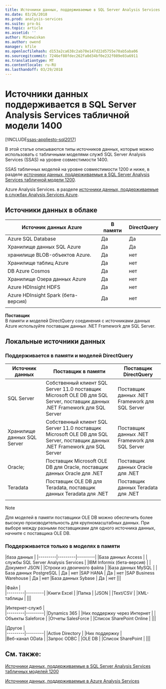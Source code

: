 ```yaml
---
title: Источники данных, поддерживаемые в SQL Server Analysis Services табличной модели 1400 | Документы Microsoft
ms.date: 03/26/2018
ms.prod: analysis-services
ms.suite: pro-bi
ms.topic: article
ms.assetid: ''
author: Minewiskan
ms.author: owend
manager: kfile
ms.openlocfilehash: d153a2ca638c2ab70e147d22d5755e70ab5aba06
ms.sourcegitcommit: 7246ef88fdec262fa0d34bf0e232f089e03a6911
ms.translationtype: MT
ms.contentlocale: ru-RU
ms.lasthandoff: 03/29/2018
---
```

# <a name="data-sources-supported-in-sql-server-analysis-services-tabular-1400-models"></a>Источники данных поддерживается в SQL Server Analysis Services табличной модели 1400

[!INCLUDE[ssas-appliesto-sql2017](../../includes/ssas-appliesto-sql2017.md)]

В этой статье описываются типы источников данных, которые можно использовать с табличными моделями служб SQL Server Analysis Services (SSAS) на уровне совместимости 1400. 

SSAS табличных моделей на уровне совместимости 1200 и ниже, в разделе [источники данных, поддерживаемые в SQL Server Analysis Services табличной модели 1200](data-sources-supported-ssas-tabular.md).

Azure Analysis Services. в разделе [источники данных, поддерживаемые в службах Analysis Services Azure](https://docs.microsoft.com/azure/analysis-services/analysis-services-datasource).


## <a name="cloud-data-sources"></a>Источники данных в облаке

|Источник данных Azure  |В памяти  |DirectQuery  |
|---------|---------|---------|
|Azure SQL Database     |   Да      |    Да      |
|Хранилище данных SQL Azure     |   Да      |   Да       |
|хранилище BLOB-объектов Azure.     |   Да       |    нет      |
|Хранилище таблиц Azure    |   Да       |    нет      |
|DB Azure Cosmos      |  Да        |  нет        |
|Хранилище Озера данных Azure     |   Да       |    нет      |
|Azure HDInsight HDFS     |     Да     |   нет       |
|Azure HDInsight Spark (бета-версия)     |   Да       |   нет       |
||||

**Поставщик**   
В памяти и моделей DirectQuery соединения с источниками данных Azure используйте поставщик данных .NET Framework для SQL Server.

## <a name="on-premises-data-sources"></a>Локальные источники данных

### <a name="supported-by-in-memory-and-directquery-models"></a>Поддерживается в памяти и моделей DirectQuery

|Источник данных | Поставщик в памяти | Поставщик DirectQuery |
|  --- | --- | --- |
| SQL Server |Собственный клиент SQL Server 11.0 поставщик Microsoft OLE DB для SQL Server, поставщик данных .NET Framework для SQL Server | Поставщик данных .NET Framework для SQL Server |
| Хранилище данных SQL Server |Собственный клиент SQL Server 11.0 поставщик Microsoft OLE DB для SQL Server, поставщик данных .NET Framework для SQL Server | Поставщик данных .NET Framework для SQL Server |
| Oracle; |Поставщик Microsoft OLE DB для Oracle, поставщик данных Oracle для .NET |Поставщик данных Oracle для .NET | |
| Teradata |Поставщик OLE DB для Teradata, поставщик данных Teradata для .NET |Поставщик данных Teradata для .NET | |
| | | |

> [!NOTE]
> Для моделей в памяти поставщики OLE DB можно обеспечить более высокую производительность для крупномасштабных данных. При выборе между разными поставщиками для одного источника данных, начните с поставщика OLE DB.  

### <a name="supported-by-in-memory-models-only"></a>Поддерживается только в моделях в памяти

|база данных  |
|---------|---------|---------|
|База данных Access     | 
|службы SQL Server Analysis Services     | 
|IBM Informix (бета-версия) | 
|Документ JSON     | 
|Строки из двоичного файла     | 
|База данных MySQL     | 
|База данных PostgreSQL    | Да | нет
|SAP HANA   | Да | нет
|SAP Business Warehouse    | Да | нет
|База данных Sybase     | Да | нет
|||

|Файл  |  
|---------|---------|
|Книги Excel     |
|Папка     | 
|JSON | 
|Text/CSV    | 
|XML-таблицы    | 
|||

|Интернет-служб  |  
|---------|---------|
|Dynamics 365      |
|Них поддержку через Интернет     |
|Объекты Saleforce    | 
|Отчеты SalesForce     |
|Список SharePoint Online     |
|||

|Другое  |  
|---------|---------|
|Active Directory      | 
|Них поддержку     |  
|Веб-канал OData     | 
|Запрос ODBC     | 
|OLE DB  | 
|Список SharePoint | 
|||

## <a name="see-also"></a>См. также:

[Источники данных, поддерживаемые в SQL Server Analysis Services табличных моделей 1200](data-sources-supported-ssas-tabular.md)

[Источники данных, поддерживаемые в Azure Analysis Services](https://docs.microsoft.com/azure/analysis-services/analysis-services-datasource)   